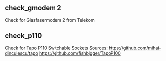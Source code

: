 ## check_gmodem 2
Check for Glasfasermodem 2 from Telekom

## check_p110 
Check for Tapo P110 Switchable Sockets
Sources: https://github.com/mihai-dinculescu/tapo https://github.com/fishbigger/TapoP100